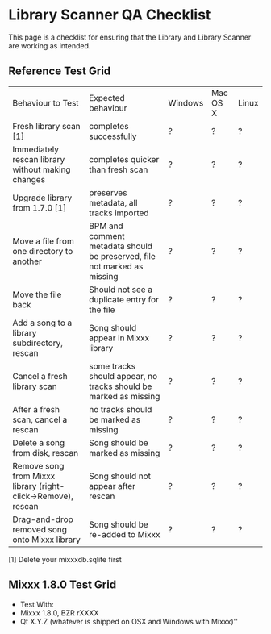 # Library Scanner QA Checklist

This page is a checklist for ensuring that the Library and Library
Scanner are working as intended.

## Reference Test Grid

|                                                               |                                                                          |         |          |       |
| ------------------------------------------------------------- | ------------------------------------------------------------------------ | ------- | -------- | ----- |
| Behaviour to Test                                             | Expected behaviour                                                       | Windows | Mac OS X | Linux |
| Fresh library scan \[1\]                                      | completes successfully                                                   | ?       | ?        | ?     |
| Immediately rescan library without making changes             | completes quicker than fresh scan                                        | ?       | ?        | ?     |
| Upgrade library from 1.7.0 \[1\]                              | preserves metadata, all tracks imported                                  | ?       | ?        | ?     |
| Move a file from one directory to another                     | BPM and comment metadata should be preserved, file not marked as missing | ?       | ?        | ?     |
| Move the file back                                            | Should not see a duplicate entry for the file                            | ?       | ?        | ?     |
| Add a song to a library subdirectory, rescan                  | Song should appear in Mixxx library                                      | ?       | ?        | ?     |
| Cancel a fresh library scan                                   | some tracks should appear, no tracks should be marked as missing         | ?       | ?        | ?     |
| After a fresh scan, cancel a rescan                           | no tracks should be marked as missing                                    | ?       | ?        | ?     |
| Delete a song from disk, rescan                               | Song should be marked as missing                                         | ?       | ?        | ?     |
| Remove song from Mixxx library (right-click-\>Remove), rescan | Song should not appear after rescan                                      | ?       | ?        | ?     |
| Drag-and-drop removed song onto Mixxx library                 | Song should be re-added to Mixxx                                         | ?       | ?        | ?     |

\[1\] Delete your mixxxdb.sqlite first

## Mixxx 1.8.0 Test Grid

  - Test With: 
  - Mixxx 1.8.0, BZR rXXXX
  - Qt X.Y.Z (whatever is shipped on OSX and Windows with Mixxx)''

